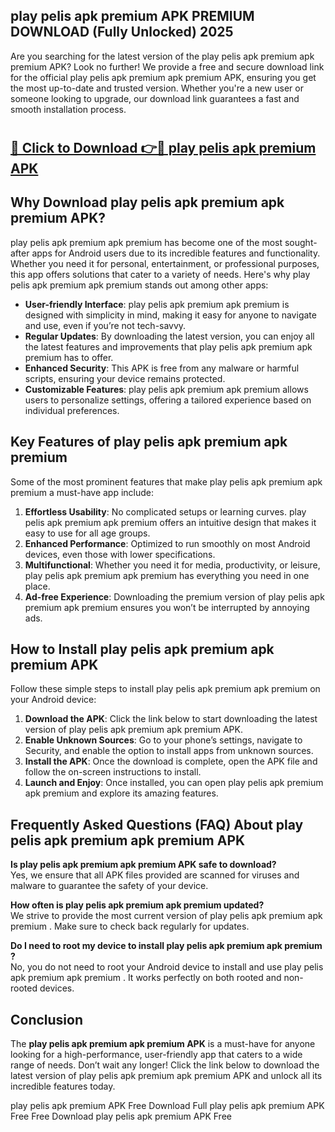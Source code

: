 ## play pelis apk premium APK PREMIUM DOWNLOAD (Fully Unlocked) 2025

Are you searching for the latest version of the play pelis apk premium apk premium  APK? Look no further! We provide a free and secure download link for the official play pelis apk premium apk premium  APK, ensuring you get the most up-to-date and trusted version. Whether you're a new user or someone looking to upgrade, our download link guarantees a fast and smooth installation process.

# <h2><a href="http://leaked.freeplayer.one?title={if_kata}&ref=27D">🔗 Click to Download 👉🔴 play pelis apk premium APK </a></h2>

## Why Download play pelis apk premium apk premium  APK?

play pelis apk premium apk premium  has become one of the most sought-after apps for Android users due to its incredible features and functionality. Whether you need it for personal, entertainment, or professional purposes, this app offers solutions that cater to a variety of needs. Here's why play pelis apk premium apk premium  stands out among other apps:

- **User-friendly Interface**: play pelis apk premium apk premium  is designed with simplicity in mind, making it easy for anyone to navigate and use, even if you’re not tech-savvy.
- **Regular Updates**: By downloading the latest version, you can enjoy all the latest features and improvements that play pelis apk premium apk premium  has to offer.
- **Enhanced Security**: This APK is free from any malware or harmful scripts, ensuring your device remains protected.
- **Customizable Features**: play pelis apk premium apk premium  allows users to personalize settings, offering a tailored experience based on individual preferences.

## Key Features of play pelis apk premium apk premium 

Some of the most prominent features that make play pelis apk premium apk premium  a must-have app include:

1. **Effortless Usability**: No complicated setups or learning curves. play pelis apk premium apk premium  offers an intuitive design that makes it easy to use for all age groups.
2. **Enhanced Performance**: Optimized to run smoothly on most Android devices, even those with lower specifications.
3. **Multifunctional**: Whether you need it for media, productivity, or leisure, play pelis apk premium apk premium  has everything you need in one place.
4. **Ad-free Experience**: Downloading the premium version of play pelis apk premium apk premium  ensures you won’t be interrupted by annoying ads.

## How to Install play pelis apk premium apk premium  APK

Follow these simple steps to install play pelis apk premium apk premium  on your Android device:

1. **Download the APK**: Click the link below to start downloading the latest version of play pelis apk premium apk premium  APK.
2. **Enable Unknown Sources**: Go to your phone’s settings, navigate to Security, and enable the option to install apps from unknown sources.
3. **Install the APK**: Once the download is complete, open the APK file and follow the on-screen instructions to install.
4. **Launch and Enjoy**: Once installed, you can open play pelis apk premium apk premium  and explore its amazing features.

## Frequently Asked Questions (FAQ) About play pelis apk premium apk premium  APK

**Is play pelis apk premium apk premium  APK safe to download?**  
Yes, we ensure that all APK files provided are scanned for viruses and malware to guarantee the safety of your device.

**How often is play pelis apk premium apk premium  updated?**  
We strive to provide the most current version of play pelis apk premium apk premium . Make sure to check back regularly for updates.

**Do I need to root my device to install play pelis apk premium apk premium ?**  
No, you do not need to root your Android device to install and use play pelis apk premium apk premium . It works perfectly on both rooted and non-rooted devices.

## Conclusion

The **play pelis apk premium apk premium  APK** is a must-have for anyone looking for a high-performance, user-friendly app that caters to a wide range of needs. Don’t wait any longer! Click the link below to download the latest version of play pelis apk premium apk premium  APK and unlock all its incredible features today.

play pelis apk premium  APK Free
Download Full play pelis apk premium  APK Free
Free Download play pelis apk premium  APK Free